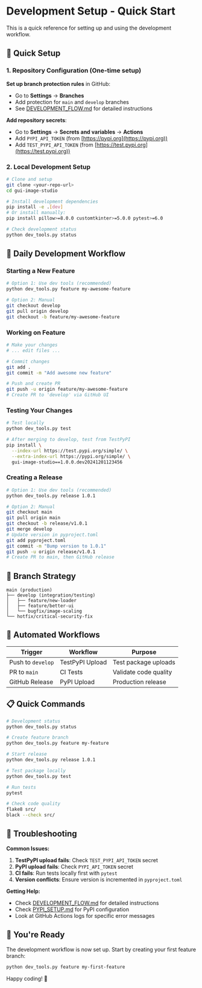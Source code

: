 # Development Setup - Quick Start

This is a quick reference for setting up and using the development workflow.

## 🚀 Quick Setup

### 1. Repository Configuration (One-time setup)

**Set up branch protection rules** in GitHub:

- Go to **Settings** → **Branches**
- Add protection for `main` and `develop` branches
- See [DEVELOPMENT_FLOW.md](DEVELOPMENT_FLOW.md) for detailed instructions

**Add repository secrets**:

- Go to **Settings** → **Secrets and variables** → **Actions**
- Add `PYPI_API_TOKEN` (from [https://pypi.org](https://pypi.org))
- Add `TEST_PYPI_API_TOKEN` (from [https://test.pypi.org](https://test.pypi.org))

### 2. Local Development Setup

```bash
# Clone and setup
git clone <your-repo-url>
cd gui-image-studio

# Install development dependencies
pip install -e .[dev]
# Or install manually:
pip install pillow>=8.0.0 customtkinter>=5.0.0 pytest>=6.0

# Check development status
python dev_tools.py status
```

## 🔄 Daily Development Workflow

### Starting a New Feature

```bash
# Option 1: Use dev tools (recommended)
python dev_tools.py feature my-awesome-feature

# Option 2: Manual
git checkout develop
git pull origin develop
git checkout -b feature/my-awesome-feature
```

### Working on Feature

```bash
# Make your changes
# ... edit files ...

# Commit changes
git add .
git commit -m "Add awesome new feature"

# Push and create PR
git push -u origin feature/my-awesome-feature
# Create PR to 'develop' via GitHub UI
```

### Testing Your Changes

```bash
# Test locally
python dev_tools.py test

# After merging to develop, test from TestPyPI
pip install \
  --index-url https://test.pypi.org/simple/ \
  --extra-index-url https://pypi.org/simple/ \
  gui-image-studio==1.0.0.dev20241201123456
```

### Creating a Release

```bash
# Option 1: Use dev tools (recommended)
python dev_tools.py release 1.0.1

# Option 2: Manual
git checkout main
git pull origin main
git checkout -b release/v1.0.1
git merge develop
# Update version in pyproject.toml
git add pyproject.toml
git commit -m "Bump version to 1.0.1"
git push -u origin release/v1.0.1
# Create PR to main, then GitHub release
```

## 🎯 Branch Strategy

```text
main (production)
├── develop (integration/testing)
│   ├── feature/new-loader
│   ├── feature/better-ui
│   └── bugfix/image-scaling
└── hotfix/critical-security-fix
```

## 🤖 Automated Workflows

| Trigger | Workflow | Purpose |
|---------|----------|---------|
| Push to `develop` | TestPyPI Upload | Test package uploads |
| PR to `main` | CI Tests | Validate code quality |
| GitHub Release | PyPI Upload | Production release |

## 📋 Quick Commands

```bash
# Development status
python dev_tools.py status

# Create feature branch
python dev_tools.py feature my-feature

# Start release
python dev_tools.py release 1.0.1

# Test package locally
python dev_tools.py test

# Run tests
pytest

# Check code quality
flake8 src/
black --check src/
```

## 🔧 Troubleshooting

**Common Issues:**

1. **TestPyPI upload fails**: Check `TEST_PYPI_API_TOKEN` secret
2. **PyPI upload fails**: Check `PYPI_API_TOKEN` secret
3. **CI fails**: Run tests locally first with `pytest`
4. **Version conflicts**: Ensure version is incremented in `pyproject.toml`

**Getting Help:**

- Check [DEVELOPMENT_FLOW.md](DEVELOPMENT_FLOW.md) for detailed instructions
- Check [PYPI_SETUP.md](PYPI_SETUP.md) for PyPI configuration
- Look at GitHub Actions logs for specific error messages

## 🎉 You're Ready

The development workflow is now set up. Start by creating your first feature branch:

```bash
python dev_tools.py feature my-first-feature
```

Happy coding! 🚀
